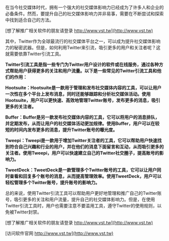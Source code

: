 在当今社交媒体时代，拥有一个强大的社交媒体影响力已经成为了许多人和企业的必备条件。然而，要提升自己的社交媒体影响力并非易事，需要在不断尝试和探索中找到适合自己的方法。

[想了解推广相关软件的朋友请登录 http://www.vst.tw](http://www.vst.tw)

其中，Twitter作为全球最流行的社交媒体平台之一，可以成为提升社交媒体影响力的秘密武器。但是，如何利用Twitter来引流，吸引更多的用户和关注者呢？这就需要依靠Twitter引流工具。

**Twitter引流工具是指一些专门为Twitter用户设计的软件或在线服务，通过各种方式帮助用户获得更多的关注和用户流量。以下是一些常见的Twitter引流工具和他们的作用：**

**Hootsuite：Hootsuite是一款用于管理和发布社交媒体内容的工具，可以让用户一次性在多个平台上发布消息，同时还能够跟踪和分析社交媒体活动。使用Hootsuite，用户可以更快速、高效地管理Twitter账号，发布更多的消息，吸引更多的关注者。**

**Buffer：Buffer是另一款发布社交媒体内容的工具，它可以将用户的消息排队，并定期发布，从而让用户的社交媒体活动更加规律。使用Buffer，用户可以在较短的时间内发布更多的消息，提升Twitter账号的曝光度。**

**Tweepi：Tweepi是一款用于增加Twitter关注者的工具，它可以帮助用户快速找到符合自己兴趣和行业的用户，并在他们的消息下面留言和互动，从而吸引更多的关注者。使用Tweepi，用户可以快速建立自己的Twitter社交圈子，提高账号的影响力。**

**TweetDeck：TweetDeck是一款管理多个Twitter账号的工具，它可以让用户同时查看和回复多个账号的消息，从而提高管理效率。使用TweetDeck，用户可以轻松管理多个Twitter账号，提升账号的影响力。**

总的来说，使用Twitter引流工具可以帮助用户更好地管理和推广自己的Twitter账号，吸引更多的关注和用户流量，提升自己的社交媒体影响力。但是，在使用Twitter引流工具时，用户也需要注意不要滥用工具，遵守Twitter的使用规则，以免被Twitter封禁。

[想了解推广相关软件的朋友请登录 http://www.vst.tw](http://www.vst.tw)


[访问软件官网 http://www.vst.tw](http://www.vst.tw)
